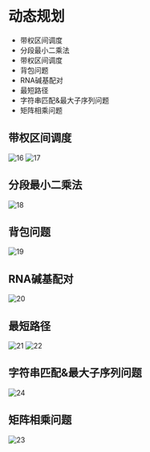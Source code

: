 # 动态规划
- 带权区间调度
- 分段最小二乘法
- 带权区间调度
- 背包问题
- RNA碱基配对
- 最短路径
- 字符串匹配&最大子序列问题
- 矩阵相乘问题
## 带权区间调度
![16](assets/16dynamic1.jpg)
![17](assets/17dynamic2.jpg)
## 分段最小二乘法
![18](assets/18dynamic3.jpg)
## 背包问题
![19](assets/19dynamic4.jpg)
## RNA碱基配对
![20](assets/20dynamic5.jpg)
## 最短路径
![21](assets/21dynamic6.jpg)
![22](assets/22dynamic7.jpg)
## 字符串匹配&最大子序列问题
![24](assets/24string.png)
## 矩阵相乘问题
![23](assets/23矩阵相乘.jpg)
